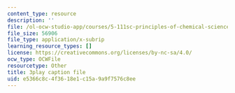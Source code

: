 ```yaml
---
content_type: resource
description: ''
file: /ol-ocw-studio-app/courses/5-111sc-principles-of-chemical-science-fall-2014/e5366c8c4f3618e1c15a9a9f7576c8ee_p8AAjZXr5dg.srt
file_size: 56906
file_type: application/x-subrip
learning_resource_types: []
license: https://creativecommons.org/licenses/by-nc-sa/4.0/
ocw_type: OCWFile
resourcetype: Other
title: 3play caption file
uid: e5366c8c-4f36-18e1-c15a-9a9f7576c8ee
---
```

